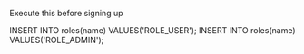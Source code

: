 Execute this before signing up

INSERT INTO roles(name) VALUES('ROLE_USER');
INSERT INTO roles(name) VALUES('ROLE_ADMIN');

